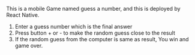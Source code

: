 This is a mobile Game named guess a number, and this is deployed by React Native.

1. Enter a guess number which is the final answer
2. Press button + or - to make the random guess close to the result
3. If the random guess from the computer is same as result, You win and game over.
